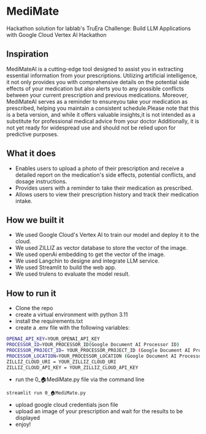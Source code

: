# MediMate
Hackathon solution for lablab's TruEra Challenge: Build LLM Applications with Google Cloud Vertex AI Hackathon

## Inspiration
MediMateAI is a cutting-edge tool designed to assist you in extracting essential information from your prescriptions. Utilizing artificial intelligence, it not only provides you with comprehensive details on the potential side effects of your medication but also alerts you to any possible conflicts between your current prescription and previous medications. Moreover, MediMateAI serves as a reminder to ensureyou take your medication as prescribed, helping you maintain a consistent schedule.Please note that this is a beta version, and while it offers valuable insights,it is not intended as a substitute for professional medical advice from your doctor Additionally, it is not yet ready for widespread use and should not be relied upon for predictive purposes.

## What it does
- Enables users to upload a photo of their prescription and receive a detailed report on the medication's side effects, potential conflicts, and dosage instructions.
- Provides users with a reminder to take their medication as prescribed.
- Allows users to view their prescription history and track their medication intake.


## How we built it
- We used Google Cloud's Vertex AI to train our model and deploy it to the cloud.
- We used ZILLIZ as vector database to store the vector of the image.
- We used openAi embedding to get the vector of the image.
- We used Langchin to designe and integrate LLM service.
- We used Streamlit to build the web app.
- We used trulens to evaluate the model result.


## How to run it
- Clone the repo
- create a virtual environment with python 3.11
- install the requirements.txt
- create a .env file with the following variables:
```bash
OPENAI_API_KEY=YOUR_OPENAI_API_KEY
PROCESSOR_ID=YOUR_PROCESSOR_ID(Google Document AI Processor ID)
PROCESSOR_PROJECT_ID= YOUR_PROCESSOR_PROJECT_ID (Google Document AI Processor Project ID)
PROCESSOR_LOCATION=YOUR_PROCESSOR_LOCATION (Google Document AI Processor Location)
ZILLIZ_CLOUD_URI = YOUR_ZILLIZ_CLOUD_URI
ZILLIZ_CLOUD_API_KEY = YOUR_ZILLIZ_CLOUD_API_KEY
``` 

- run the 0_🏠MediMate.py file via the command line 
```bash
streamlit run 0_🏠MediMate.py
```
- upload google cloud credentials json file
- upload an image of your prescription and wait for the results to be displayed
- enjoy!



